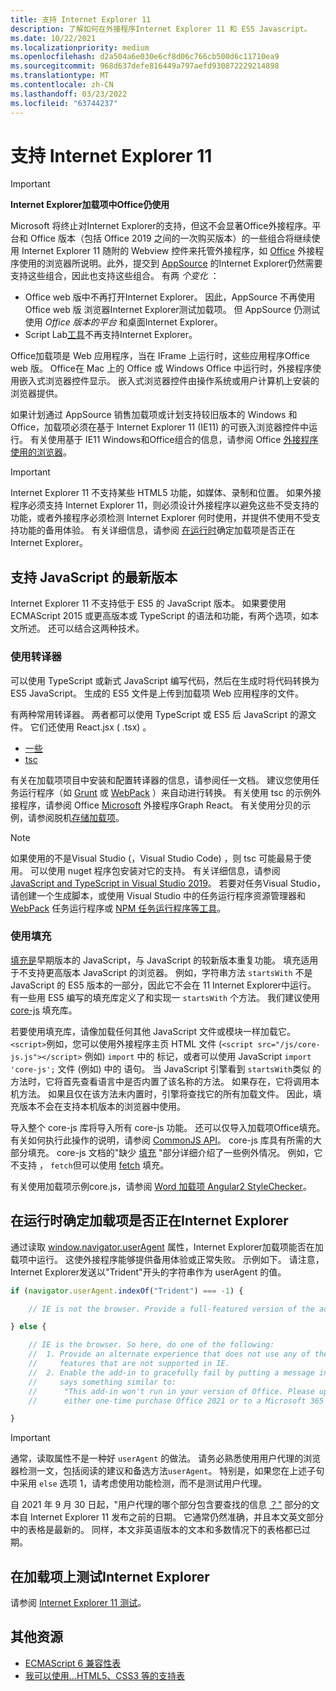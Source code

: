 ```yaml
---
title: 支持 Internet Explorer 11
description: 了解如何在外接程序Internet Explorer 11 和 ES5 Javascript。
ms.date: 10/22/2021
ms.localizationpriority: medium
ms.openlocfilehash: d2a504a6e030e6cf8d06c766cb500d6c11710ea9
ms.sourcegitcommit: 968d637defe816449a797aefd930872229214898
ms.translationtype: MT
ms.contentlocale: zh-CN
ms.lasthandoff: 03/23/2022
ms.locfileid: "63744237"
---
```

# <a name="support-internet-explorer-11"></a>支持 Internet Explorer 11

> [!IMPORTANT]
> **Internet Explorer加载项中Office仍使用**
>
> Microsoft 将终止对Internet Explorer的支持，但这不会显著Office外接程序。平台和 Office 版本（包括 Office 2019 之间的一次购买版本）的一些组合将继续使用 Internet Explorer 11 随附的 Webview 控件来托管外接程序，如 [Office](../concepts/browsers-used-by-office-web-add-ins.md) 外接程序使用的浏览器所说明。此外，提交到 [AppSource](/office/dev/store/submit-to-appsource-via-partner-center) 的Internet Explorer仍然需要支持这些组合，因此也支持这些组合。 有两 *个变化* ：
>
> - Office web 版中不再打开Internet Explorer。 因此，AppSource 不再使用 Office web 版 浏览器Internet Explorer测试加载项。 但 AppSource 仍测试使用 *Office 版本的平台* 和桌面Internet Explorer。
> - Script Lab[工具](../overview/explore-with-script-lab.md)不再支持Internet Explorer。

Office加载项是 Web 应用程序，当在 IFrame 上运行时，这些应用程序Office web 版。 Office在 Mac 上的 Office 或 Windows Office 中运行时，外接程序使用嵌入式浏览器控件显示。 嵌入式浏览器控件由操作系统或用户计算机上安装的浏览器提供。

如果计划通过 AppSource 销售加载项或计划支持较旧版本的 Windows 和 Office，加载项必须在基于 Internet Explorer 11 (IE11) 的可嵌入浏览器控件中运行。 有关使用基于 IE11 Windows和Office组合的信息，请参阅 Office [外接程序使用的浏览器](../concepts/browsers-used-by-office-web-add-ins.md)。

> [!IMPORTANT]
> Internet Explorer 11 不支持某些 HTML5 功能，如媒体、录制和位置。 如果外接程序必须支持 Internet Explorer 11，则必须设计外接程序以避免这些不受支持的功能，或者外接程序必须检测 Internet Explorer 何时使用，并提供不使用不受支持功能的备用体验。 有关详细信息，请参阅 [在运行时](#determine-at-runtime-if-the-add-in-is-running-in-internet-explorer)确定加载项是否正在Internet Explorer。

## <a name="support-for-recent-versions-of-javascript"></a>支持 JavaScript 的最新版本

Internet Explorer 11 不支持低于 ES5 的 JavaScript 版本。 如果要使用 ECMAScript 2015 或更高版本或 TypeScript 的语法和功能，有两个选项，如本文所述。 还可以结合这两种技术。

### <a name="use-a-transpiler"></a>使用转译器

可以使用 TypeScript 或新式 JavaScript 编写代码，然后在生成时将代码转换为 ES5 JavaScript。 生成的 ES5 文件是上传到加载项 Web 应用程序的文件。

有两种常用转译器。 两者都可以使用 TypeScript 或 ES5 后 JavaScript 的源文件。 它们还使用 React.jsx ( .tsx) 。

- [一些](https://babeljs.io/)
- [tsc](https://www.typescriptlang.org/index.html)

有关在加载项项目中安装和配置转译器的信息，请参阅任一文档。 建议您使用任务运行程序（如 [Grunt](https://gruntjs.com/) 或 [WebPack](https://webpack.js.org/) ）来自动进行转换。 有关使用 tsc 的示例外接程序，请参阅 Office [Microsoft](https://github.com/OfficeDev/Office-Add-in-samples/tree/main/Samples/auth/Office-Add-in-Microsoft-Graph-React) 外接程序Graph React。 有关使用分贝的示例，请参阅脱机[存储加载项](https://github.com/OfficeDev/Office-Add-in-samples/tree/main/Samples/Excel.OfflineStorageAddin)。

> [!NOTE]
> 如果使用的不是Visual Studio (，Visual Studio Code) ，则 tsc 可能最易于使用。 可以使用 nuget 程序包安装对它的支持。 有关详细信息，请参阅 [JavaScript and TypeScript in Visual Studio 2019](/visualstudio/javascript/javascript-in-vs-2019)。 若要对任务Visual Studio，请创建一个生成脚本，或使用 Visual Studio 中的任务运行程序资源管理器和 [WebPack](https://marketplace.visualstudio.com/items?itemName=MadsKristensen.WebPackTaskRunner) 任务运行程序或 [NPM 任务运行程序等工具](https://marketplace.visualstudio.com/items?itemName=MadsKristensen.NPMTaskRunner)。

### <a name="use-a-polyfill"></a>使用填充

[填充是](https://en.wikipedia.org/wiki/Polyfill_(programming))早期版本的 JavaScript，与 JavaScript 的较新版本重复功能。 填充适用于不支持更高版本 JavaScript 的浏览器。 例如，字符串方法 `startsWith` 不是 JavaScript 的 ES5 版本的一部分，因此它不会在 11 Internet Explorer中运行。 有一些用 ES5 编写的填充库定义了和实现一 `startsWith` 个方法。 我们建议使用 [core-js](https://github.com/zloirock/core-js) 填充库。

若要使用填充库，请像加载任何其他 JavaScript 文件或模块一样加载它。 `<script>`例如，您可以使用外接程序主页 HTML 文件 (`<script src="/js/core-js.js"></script>` 例如) `import` 中的 标记，或者可以使用 JavaScript `import 'core-js';` 文件 (例如) 中的 语句。 当 JavaScript 引擎看到 `startsWith`类似 的方法时，它将首先查看语言中是否内置了该名称的方法。 如果存在，它将调用本机方法。 如果且仅在该方法未内置时，引擎将查找它的所有加载文件。 因此，填充版本不会在支持本机版本的浏览器中使用。

导入整个 core-js 库将导入所有 core-js 功能。 还可以仅导入加载项Office填充。 有关如何执行此操作的说明，请参阅 [CommonJS API](https://github.com/zloirock/core-js#commonjs-api)。 core-js 库具有所需的大部分填充。 core-js 文档的"缺少 [填充](https://github.com/zloirock/core-js#missing-polyfills) "部分详细介绍了一些例外情况。 例如，它不支持 ， `fetch`但可以使用 [fetch](https://github.com/github/fetch) 填充。

有关使用加载项示例core.js，请参阅 [Word 加载项 Angular2 StyleChecker](https://github.com/OfficeDev/Word-Add-in-Angular2-StyleChecker)。

## <a name="determine-at-runtime-if-the-add-in-is-running-in-internet-explorer"></a>在运行时确定加载项是否正在Internet Explorer

通过读取 [window.navigator.userAgent](https://developer.mozilla.org/docs/Web/API/Navigator/userAgent) 属性，Internet Explorer加载项能否在加载项中运行。 这使外接程序能够提供备用体验或正常失败。 示例如下。 请注意，Internet Explorer发送以"Trident"开头的字符串作为 userAgent 的值。

```javascript
if (navigator.userAgent.indexOf("Trident") === -1) {

    // IE is not the browser. Provide a full-featured version of the add-in here.

} else {

    // IE is the browser. So here, do one of the following: 
    //  1. Provide an alternate experience that does not use any of the HTML5
    //     features that are not supported in IE.
    //  2. Enable the add-in to gracefully fail by putting a message in the UI that
    //     says something similar to: 
    //      "This add-in won't run in your version of Office. Please upgrade to 
    //      either one-time purchase Office 2021 or to a Microsoft 365 account."          

}
```

> [!IMPORTANT]
> 通常，读取属性不是一种好 `userAgent` 的做法。 请务必熟悉使用用户代理的浏览器检测一[](https://developer.mozilla.org/en-US/docs/Web/HTTP/Browser_detection_using_the_user_agent)文，包括阅读的建议和备选方法`userAgent`。 特别是，如果您在上述子句中采用 `else` 选项 1，请考虑使用功能检测，而不是测试用户代理。
>
> 自 2021 年 9 月 30 日起，"用户代理的哪个部分包含要查找的信息 [？"](https://developer.mozilla.org/en-US/docs/Web/HTTP/Browser_detection_using_the_user_agent#which_part_of_the_user_agent_contains_the_information_you_are_looking_for) 部分的文本自 Internet Explorer 11 发布之前的日期。 它通常仍然准确，并且本文英文部分中的表格是最新的。 同样，本文非英语版本的文本和多数情况下的表格都已过期。

## <a name="test-an-add-in-on-internet-explorer"></a>在加载项上测试Internet Explorer

请参阅 [Internet Explorer 11 测试](../testing/ie-11-testing.md)。

## <a name="additional-resources"></a>其他资源

- [ECMAScript 6 兼容性表](https://kangax.github.io/compat-table/es6/)
- [我可以使用...HTML5、CSS3 等的支持表](https://caniuse.com/)
